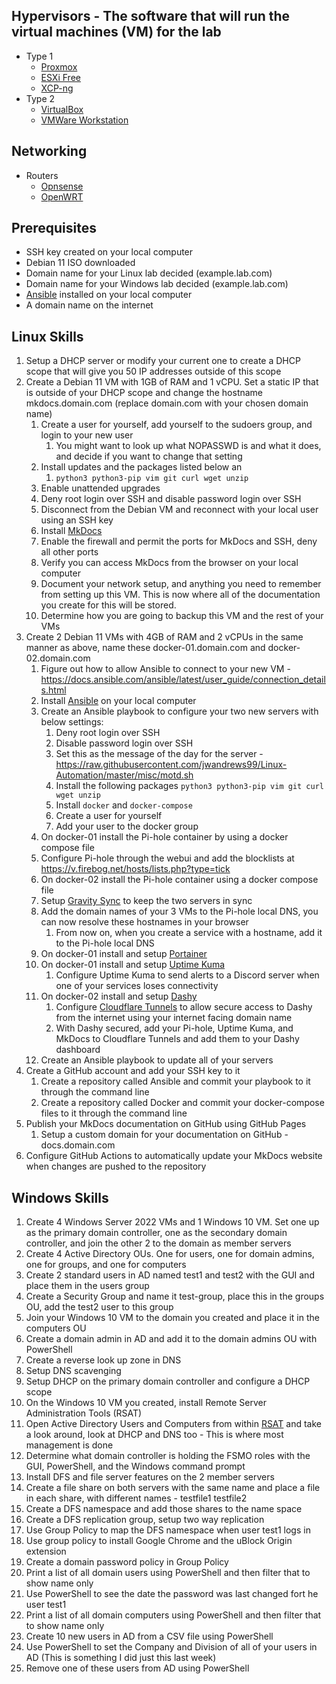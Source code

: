 ## Hypervisors - The software that will run the virtual machines (VM) for the lab 
- Type 1
	- [Proxmox](https://www.proxmox.com/en/proxmox-ve)
	- [ESXi Free](https://customerconnect.vmware.com/en/evalcenter?p=free-esxi8)
	- [XCP-ng](https://xcp-ng.org/)
- Type 2
	- [VirtualBox](https://www.virtualbox.org/)
	- [VMWare Workstation](https://www.vmware.com/products/workstation-pro.html)

## Networking
- Routers
	- [Opnsense](https://opnsense.org/)
	- [OpenWRT](https://openwrt.org/start)

## Prerequisites 
- SSH key created on your local computer
- Debian 11 ISO downloaded
- Domain name for your Linux lab decided (example.lab.com)
- Domain name for your Windows lab decided (example.lab.com)
- [Ansible](https://docs.ansible.com/ansible/latest/user_guide/index.html) installed on your local computer
- A domain name on the internet

## Linux Skills
1. Setup a DHCP server or modify your current one to create a DHCP scope that will give you 50 IP addresses outside of this scope
2. Create a Debian 11 VM with 1GB of RAM and 1 vCPU. Set a static IP that is outside of your DHCP scope and change the hostname mkdocs.domain.com (replace domain.com with your chosen domain name)
	1. Create a user for yourself, add yourself to the sudoers group, and login to your new user
		1. You might want to look up what NOPASSWD is and what it does, and decide if you want to change that setting
	2. Install updates and the packages listed below an
		1. `python3 python3-pip vim git curl wget unzip`
	3. Enable unattended upgrades
	4. Deny root login over SSH and disable password login over SSH
	5. Disconnect from the Debian VM and reconnect with your local user using an SSH key
	6. Install [MkDocs](https://www.mkdocs.org/getting-started/)
	7. Enable the firewall and permit the ports for MkDocs and SSH, deny all other ports
	8. Verify you can access MkDocs from the browser on your local computer
	9. Document your network setup, and anything you need to remember from setting up this VM. This is now where all of the documentation you create for this will be stored.
	10. Determine how you are going to backup this VM and the rest of your VMs
3. Create 2 Debian 11 VMs with 4GB of RAM and 2 vCPUs in the same manner as above, name these docker-01.domain.com and docker-02.domain.com
	1. Figure out how to allow Ansible to connect to your new VM - https://docs.ansible.com/ansible/latest/user_guide/connection_details.html
	2. Install [Ansible](https://docs.ansible.com/ansible/latest/user_guide/index.html) on your local computer
	3. Create an Ansible playbook to configure your two new servers with below settings:
		1. Deny root login over SSH
		2. Disable password login over SSH
		3. Set this as the message of the day for the server - https://raw.githubusercontent.com/jwandrews99/Linux-Automation/master/misc/motd.sh
		4. Install the following packages `python3 python3-pip vim git curl wget unzip`
		5. Install `docker` and `docker-compose`
		6. Create a user for yourself
		7. Add your user to the docker group
	4. On docker-01 install the Pi-hole container by using a docker compose file
	5. Configure Pi-hole through the webui and add the blocklists at https://v.firebog.net/hosts/lists.php?type=tick
	6. On docker-02 install the Pi-hole container using a docker compose file
	7. Setup [Gravity Sync](https://github.com/vmstan/gravity-sync) to keep the two servers in sync
	8. Add the domain names of your 3 VMs to the Pi-hole local DNS, you can now resolve these hostnames in your browser
		1. From now on, when you create a service with a hostname, add it to the Pi-hole local DNS
	9. On docker-01 install and setup [Portainer](https://docs.portainer.io/start/intro)
	10. On docker-01 install and setup [Uptime Kuma](https://github.com/louislam/uptime-kuma)
		1. Configure Uptime Kuma to send alerts to a Discord server when one of your services loses connectivity
	11. On docker-02 install and setup [Dashy](https://github.com/lissy93/dashy)
		1. Configure [Cloudflare Tunnels](https://developers.cloudflare.com/cloudflare-one/connections/connect-apps) to allow secure access to Dashy from the internet using your internet facing domain name
		2. With Dashy secured, add your Pi-hole, Uptime Kuma, and MkDocs to Cloudflare Tunnels and add them to your Dashy dashboard
	12. Create an Ansible playbook to update all of your servers 
4. Create a GitHub account and add your SSH key to it
	1. Create a repository called Ansible and commit your playbook to it through the command line
	2. Create a repository called Docker and commit your docker-compose files to it through the command line
5. Publish your MkDocs documentation on GitHub using GitHub Pages
	1. Setup a custom domain for your documentation on GitHub - docs.domain.com
6. Configure GitHub Actions to automatically update your MkDocs website when changes are pushed to the repository

## Windows Skills

1. Create 4 Windows Server 2022 VMs and 1 Windows 10 VM. Set one up as the primary domain controller, one as the secondary domain controller, and join the other 2 to the domain as member servers
2. Create 4 Active Directory OUs. One for users, one for domain admins, one for groups, and one for computers
3. Create 2 standard users in AD named test1 and test2 with the GUI and place them in the users group
4. Create a Security Group and name it test-group, place this in the groups OU, add the test2 user to this group
5. Join your Windows 10 VM to the domain you created and place it in the computers OU
6. Create a domain admin in AD and add it to the domain admins OU with PowerShell
7. Create a reverse look up zone in DNS
8. Setup DNS scavenging
9. Setup DHCP on the primary domain controller and configure a DHCP scope
10. On the Windows 10 VM you created, install Remote Server Administration Tools (RSAT)
11. Open Active Directory Users and Computers from within [RSAT](https://learn.microsoft.com/en-us/troubleshoot/windows-server/system-management-components/remote-server-administration-tools) and take a look around, look at DHCP and DNS too - This is where most management is done
12. Determine what domain controller is holding the FSMO roles with the GUI, PowerShell, and the Windows command prompt
13. Install DFS and file server features on the 2 member servers
14. Create a file share on both servers with the same name and place a file in each share, with different names - testfile1 testfile2
15. Create a DFS namespace and add those shares to the name space
16. Create a DFS replication group, setup two way replication
17. Use Group Policy to map the DFS namespace when user test1 logs in
18. Use group policy to install Google Chrome and the uBlock Origin extension
19. Create a domain password policy in Group Policy
20. Print a list of all domain users using PowerShell and then filter that to show name only
21. Use PowerShell to see the date the password was last changed fort he user test1
22. Print a list of all domain computers using PowerShell and then filter that to show name only
23. Create 10 new users in AD from a CSV file using PowerShell
24. Use PowerShell to set the Company and Division of all of your users in AD (This is something I did just this last week)
25. Remove one of these users from AD using PowerShell